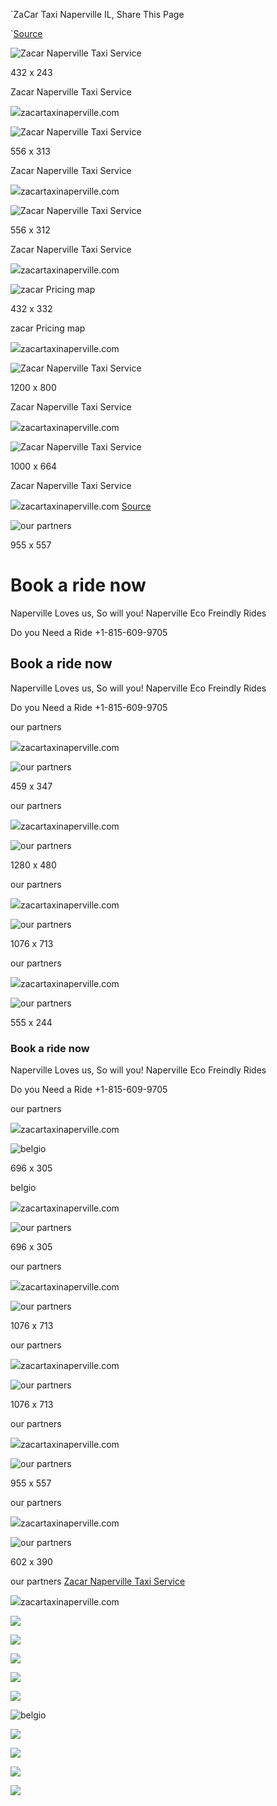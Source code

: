 `ZaCar Taxi Naperville IL,
Share This Page
 
 
 
 
 
 
`[Source](https://zacartaxinaperville.com/ "Permalink to Zacar Naperville Taxi Service")

![Zacar Naperville Taxi Service](https://zacartaxinaperville.com/assets/images/zacar-pricing-map-2-540x416.jpg)

432 x 243

Zacar Naperville Taxi Service

![](https://www.google.com/s2/favicons?domain=zacartaxinaperville.com)zacartaxinaperville.com

![Zacar Naperville Taxi Service](https://zacartaxinaperville.com/assets/images/42293486-283734005575807-990793468504702976-n-2-696x406.jpg)

556 x 313

Zacar Naperville Taxi Service

![](https://www.google.com/s2/favicons?domain=zacartaxinaperville.com)zacartaxinaperville.com

![Zacar Naperville Taxi Service](https://zacartaxinaperville.com/assets/images/24231980-2019644831650661-5590588500899084366-n-696x522.jpg)

556 x 312

Zacar Naperville Taxi Service

![](https://www.google.com/s2/favicons?domain=zacartaxinaperville.com)zacartaxinaperville.com

![zacar Pricing map](https://zacartaxinaperville.com/assets/images/zacar-pricing-map-1-540x416.jpg)

432 x 332

zacar Pricing map

![](https://www.google.com/s2/favicons?domain=zacartaxinaperville.com)zacartaxinaperville.com

![Zacar Naperville Taxi Service](https://zacartaxinaperville.com/assets/images/blog-city-river-at-sunset-t20-grkr8o-1200x800.jpg)

1200 x 800

Zacar Naperville Taxi Service

![](https://www.google.com/s2/favicons?domain=zacartaxinaperville.com)zacartaxinaperville.com

![Zacar Naperville Taxi Service](https://zacartaxinaperville.com/assets/images/ct-nvs-naperville-downtown-starbucks-eddie-bauer-st-0916-20160915-1000x664.jpg)

1000 x 664

Zacar Naperville Taxi Service

![](https://www.google.com/s2/favicons?domain=zacartaxinaperville.com)zacartaxinaperville.com
[Source](https://zacartaxinaperville.com/partners.html#slider1-v "Permalink to our partners")

![our partners](https://zacartaxinaperville.com/assets/images/zacar-partnern-1-955x557.png)

955 x 557
# Book a ride now
Naperville Loves us, So will you!
Naperville Eco Freindly Rides
 
Do you Need a Ride +1-815-609-9705
## Book a ride now
Naperville Loves us, So will you!
Naperville Eco Freindly Rides
 
Do you Need a Ride +1-815-609-9705

our partners

![](https://www.google.com/s2/favicons?domain=zacartaxinaperville.com)zacartaxinaperville.com

![our partners](https://zacartaxinaperville.com/assets/images/bad-logo-gold-1-459x347.png)

459 x 347

our partners

![](https://www.google.com/s2/favicons?domain=zacartaxinaperville.com)zacartaxinaperville.com

![our partners](https://zacartaxinaperville.com/assets/images/luxury-slideshow-2-1280x480.png)

1280 x 480

our partners

![](https://www.google.com/s2/favicons?domain=zacartaxinaperville.com)zacartaxinaperville.com

![our partners](https://zacartaxinaperville.com/assets/images/zano-salons-16-1076x713.jpg)

1076 x 713

our partners

![](https://www.google.com/s2/favicons?domain=zacartaxinaperville.com)zacartaxinaperville.com

![our partners](https://zacartaxinaperville.com/assets/images/belgios-image-3-e1496602844868-n9jia824klasq30o5544coiuegaqkbr8hpv7pyiylo-1-696x305.jpg)

555 x 244
### Book a ride now
Naperville Loves us, So will you!
Naperville Eco Freindly Rides
 
Do you Need a Ride +1-815-609-9705

our partners

![](https://www.google.com/s2/favicons?domain=zacartaxinaperville.com)zacartaxinaperville.com

![belgio](https://zacartaxinaperville.com/assets/images/belgios-image-3-e1496602844868-n9jia824klasq30o5544coiuegaqkbr8hpv7pyiylo-696x305.png)

696 x 305

belgio

![](https://www.google.com/s2/favicons?domain=zacartaxinaperville.com)zacartaxinaperville.com

![our partners](https://zacartaxinaperville.com/assets/images/belgios-copr-696x305.png)

696 x 305

our partners

![](https://www.google.com/s2/favicons?domain=zacartaxinaperville.com)zacartaxinaperville.com

![our partners](https://zacartaxinaperville.com/assets/images/zano-salons-16-1076x7132.jpg)

1076 x 713

our partners

![](https://www.google.com/s2/favicons?domain=zacartaxinaperville.com)zacartaxinaperville.com

![our partners](https://zacartaxinaperville.com/assets/images/zano-salons-131-1076x713.jpg)

1076 x 713

our partners

![](https://www.google.com/s2/favicons?domain=zacartaxinaperville.com)zacartaxinaperville.com

![our partners](https://zacartaxinaperville.com/assets/images/zacar-partnern-1-955x557.png)

955 x 557

our partners

![](https://www.google.com/s2/favicons?domain=zacartaxinaperville.com)zacartaxinaperville.com

![our partners](https://zacartaxinaperville.com/assets/images/party-bus-3-e1436635716344-602x390.png)

602 x 390

our partners
[Zacar Naperville Taxi Service](https://zacartaxinaperville.com/)

![](https://www.google.com/s2/favicons?domain=zacartaxinaperville.com)zacartaxinaperville.com

![](https://zacartaxinaperville.com/assets/images/zacar-partnern-1-955x557.png)

![](https://zacartaxinaperville.com/assets/images/bad-logo-gold-1-459x347.png)

![](https://zacartaxinaperville.com/assets/images/luxury-slideshow-2-1280x480.png)

![](https://zacartaxinaperville.com/assets/images/zano-salons-16-1076x713.jpg)

![](https://zacartaxinaperville.com/assets/images/belgios-image-3-e1496602844868-n9jia824klasq30o5544coiuegaqkbr8hpv7pyiylo-1-696x305.jpg)

![belgio](https://zacartaxinaperville.com/assets/images/belgios-image-3-e1496602844868-n9jia824klasq30o5544coiuegaqkbr8hpv7pyiylo-696x305.png)

![](https://zacartaxinaperville.com/assets/images/belgios-copr-696x305.png)

![](https://zacartaxinaperville.com/assets/images/zano-salons-16-1076x7132.jpg)

![](https://zacartaxinaperville.com/assets/images/zano-salons-131-1076x713.jpg)

![](https://zacartaxinaperville.com/assets/images/zacar-partnern-1-955x557.png)
